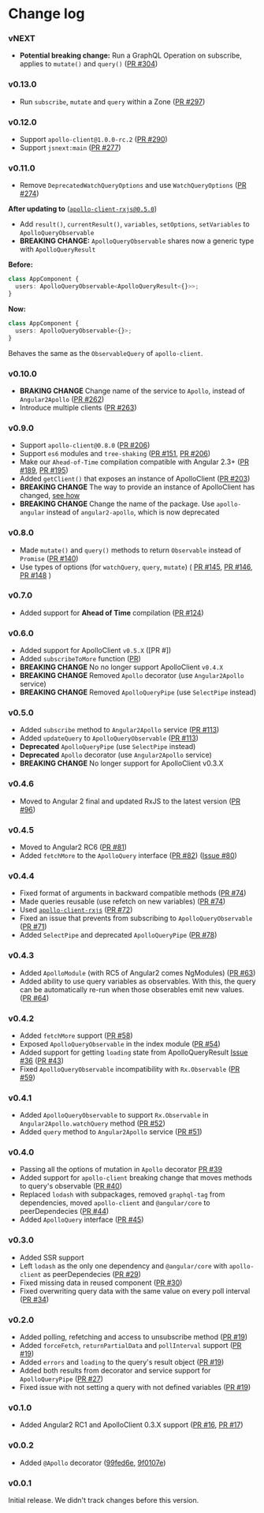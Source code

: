 # Change log

### vNEXT

- **Potential breaking change:** Run a GraphQL Operation on subscribe, applies to `mutate()` and `query()` ([PR #304](https://github.com/apollographql/apollo-angular/pull/304))

### v0.13.0

- Run `subscribe`, `mutate` and `query` within a Zone ([PR #297](https://github.com/apollographql/apollo-angular/pull/297))

### v0.12.0

- Support `apollo-client@1.0.0-rc.2` ([PR #290](https://github.com/apollographql/apollo-angular/pull/290))
- Support `jsnext:main` ([PR #277](https://github.com/apollographql/apollo-angular/pull/277))

### v0.11.0

- Remove `DeprecatedWatchQueryOptions` and use `WatchQueryOptions` ([PR #274](https://github.com/apollographql/apollo-angular/pull/274))

**After updating to**  ([`apollo-client-rxjs@0.5.0`](https://github.com/kamilkisiela/apollo-client-rxjs/blob/master/CHANGELOG.md#v050))

- Add `result()`, `currentResult()`, `variables`, `setOptions`, `setVariables` to `ApolloQueryObservable`
- **BREAKING CHANGE:** `ApolloQueryObservable` shares now a generic type with `ApolloQueryResult`

**Before:**

```ts
class AppComponent {
  users: ApolloQueryObservable<ApolloQueryResult<{}>>;
}
```

**Now:**

```ts
class AppComponent {
  users: ApolloQueryObservable<{}>;
}
```

Behaves the same as the `ObservableQuery` of `apollo-client`.



### v0.10.0

- **BRAKING CHANGE** Change name of the service to `Apollo`, instead of `Angular2Apollo` ([PR #262](https://github.com/apollographql/apollo-angular/pull/262))
- Introduce multiple clients ([PR #263](https://github.com/apollographql/apollo-angular/pull/263))

### v0.9.0

- Support `apollo-client@0.8.0` ([PR #206](https://github.com/apollographql/apollo-angular/pull/206))
- Support `es6` modules and `tree-shaking` ([PR #151](https://github.com/apollographql/apollo-angular/pull/151), [PR #206](https://github.com/apollographql/apollo-angular/pull/206))
- Make our `Ahead-of-Time` compilation compatible with Angular 2.3+ ([PR #189](https://github.com/apollographql/apollo-angular/pull/189), [PR #195](https://github.com/apollographql/apollo-angular/pull/195))
- Added `getClient()` that exposes an instance of ApolloClient ([PR #203](https://github.com/apollographql/apollo-angular/pull/203))
- **BREAKING CHANGE** The way to provide an instance of ApolloClient has changed, [see how](https://github.com/apollographql/angular2-docs/pull/23)
- **BREAKING CHANGE** Change the name of the package. Use `apollo-angular` instead of `angular2-apollo`, which is now deprecated

### v0.8.0

- Made `mutate()` and `query()` methods to return `Observable` instead of `Promise` ([PR #140](https://github.com/apollographql/apollo-angular/pull/140))
- Use types of options (for `watchQuery`, `query`, `mutate`) (
[PR #145](https://github.com/apollographql/apollo-angular/pull/145),
[PR #146](https://github.com/apollographql/apollo-angular/pull/146),
[PR #148](https://github.com/apollographql/apollo-angular/pull/148)
)

### v0.7.0

- Added support for **Ahead of Time** compilation ([PR #124](https://github.com/apollographql/apollo-angular/pull/124))


### v0.6.0

- Added support for ApolloClient `v0.5.X` ([PR #])
- Added `subscribeToMore` function ([PR](https://github.com/kamilkisiela/apollo-client-rxjs/pull/5))
- **BREAKING CHANGE** No no longer support ApolloClient `v0.4.X`
- **BREAKING CHANGE** Removed `Apollo` decorator (use `Angular2Apollo` service)
- **BREAKING CHANGE** Removed `ApolloQueryPipe` (use `SelectPipe` instead)

### v0.5.0

- Added `subscribe` method to `Angular2Apollo` service ([PR #113](https://github.com/apollographql/apollo-angular/pull/113))
- Added `updateQuery` to `ApolloQueryObservable` ([PR #113](https://github.com/apollographql/apollo-angular/pull/113))
- **Deprecated** `ApolloQueryPipe` (use `SelectPipe` instead)
- **Deprecated** `Apollo` decorator (use `Angular2Apollo` service)
- **BREAKING CHANGE** No longer support for ApolloClient v0.3.X

### v0.4.6

- Moved to Angular 2 final and updated RxJS to the latest version ([PR #96](https://github.com/apollographql/apollo-angular/pull/96))

### v0.4.5

- Moved to Angular2 RC6 ([PR #81](https://github.com/apollographql/apollo-angular/pull/81))
- Added `fetchMore` to the `ApolloQuery` interface ([PR #82](https://github.com/apollographql/apollo-angular/pull/82)) ([Issue #80](https://github.com/apollographql/apollo-angular/issues/80))

### v0.4.4

- Fixed format of arguments in backward compatible methods ([PR #74](https://github.com/apollographql/apollo-angular/pull/74))
- Made queries reusable (use refetch on new variables) ([PR #74](https://github.com/apollographql/apollo-angular/pull/74))
- Used [`apollo-client-rxjs`](https://github.com/kamilkisiela/apollo-client-rxjs) ([PR #72](https://github.com/apollographql/apollo-angular/pull/72))
- Fixed an issue that prevents from subscribing to `ApolloQueryObservable` ([PR #71](https://github.com/apollographql/apollo-angular/pull/71))
- Added `SelectPipe` and deprecated `ApolloQueryPipe` ([PR #78](https://github.com/apollographql/apollo-angular/pull/78))

### v0.4.3

- Added `ApolloModule` (with RC5 of Angular2 comes NgModules) ([PR #63](https://github.com/apollographql/apollo-angular/pull/63))
- Added ability to use query variables as observables. With this, the query can be automatically re-run when those obserables emit new values. ([PR #64](https://github.com/apollographql/apollo-angular/pull/64))

### v0.4.2

- Added `fetchMore` support ([PR #58](https://github.com/apollographql/apollo-angular/pull/58))
- Exposed `ApolloQueryObservable` in the index module ([PR #54](https://github.com/apollographql/apollo-angular/pull/54))
- Added support for getting `loading` state from ApolloQueryResult [Issue #36](https://github.com/apollographql/apollo-angular/issues/36) ([PR #43](https://github.com/apollographql/apollo-angular/pull/43))
- Fixed `ApolloQueryObservable` incompatibility with `Rx.Observable` ([PR #59](https://github.com/apollographql/apollo-angular/pull/59))

### v0.4.1

- Added `ApolloQueryObservable` to support `Rx.Observable` in `Angular2Apollo.watchQuery` method ([PR #52](https://github.com/apollographql/apollo-angular/pull/52))
- Added `query` method to `Angular2Apollo` service ([PR #51](https://github.com/apollographql/apollo-angular/pull/51))

### v0.4.0

- Passing all the options of mutation in `Apollo` decorator [PR #39](https://github.com/apollographql/apollo-angular/pull/39)
- Added support for `apollo-client` breaking change that moves methods to query's observable ([PR #40](https://github.com/apollographql/apollo-angular/pull/40))
- Replaced `lodash` with subpackages, removed `graphql-tag` from dependencies, moved `apollo-client` and `@angular/core` to peerDependecies ([PR #44](https://github.com/apollographql/apollo-angular/pull/44))
- Added `ApolloQuery` interface ([PR #45](https://github.com/apollographql/apollo-angular/pull/45))

### v0.3.0

- Added SSR support
- Left `lodash` as the only one dependency and `@angular/core` with `apollo-client` as peerDependecies ([PR #29](https://github.com/apollographql/apollo-angular/pull/29))
- Fixed missing data in reused component ([PR #30](https://github.com/apollographql/apollo-angular/pull/30))
- Fixed overwriting query data with the same value on every poll interval ([PR #34](https://github.com/apollographql/apollo-angular/pull/34))

### v0.2.0

- Added polling, refetching and access to unsubscribe method ([PR #19](https://github.com/apollographql/apollo-angular/pull/19))
- Added `forceFetch`, `returnPartialData` and `pollInterval` support ([PR #19](https://github.com/apollographql/apollo-angular/pull/19))
- Added `errors` and `loading` to the query's result object ([PR #19](https://github.com/apollographql/apollo-angular/pull/19))
- Added both results from decorator and service support for `ApolloQueryPipe` ([PR #27](https://github.com/apollographql/apollo-angular/pull/27))
- Fixed issue with not setting a query with not defined variables ([PR #19](https://github.com/apollographql/apollo-angular/pull/19))

### v0.1.0

- Added Angular2 RC1 and ApolloClient 0.3.X support ([PR #16](https://github.com/apollographql/apollo-angular/pull/16), [PR #17](https://github.com/apollographql/apollo-angular/pull/17))

### v0.0.2

- Added `@Apollo` decorator ([99fed6e](https://github.com/apollographql/apollo-angular/commit/99fed6e), [9f0107e](https://github.com/apollographql/apollo-angular/commit/9f0107e))


### v0.0.1

Initial release. We didn't track changes before this version.
